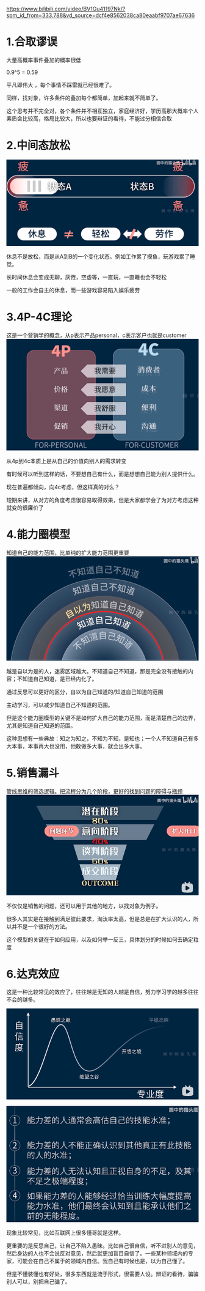 https://www.bilibili.com/video/BV1Gu41197Nk/?spm_id_from=333.788&vd_source=dcf4e8562038ca80eaabf9707ae67636

# 1.合取谬误

大量高概率事件叠加的概率很低

0.9^5 = 0.59

平凡即伟大 ，每个事情不踩雷就已经很难了。

同样，找对象，许多条件的叠加每个都简单，加起来就不简单了。

这个思考并不完全对，各个条件并不相互独立，家庭经济好，学历高那大概率个人素质会比较高，格局比较大，所以也要辩证的看待，不能过分相信合取



# 2.中间态放松

![截屏2024-10-04 14.51.29](images/%E6%88%AA%E5%B1%8F2024-10-04%2014.51.29.png)

休息不是放松，而是从A到B的一个变化状态。例如工作累了摸鱼，玩游戏累了睡觉。

长时间休息会变成无聊，厌倦，空虚等，一直玩，一直睡也会不轻松

一般的工作会自主的休息，而一些游戏容易陷入娱乐疲劳

# 3.4P-4C理论

这是一个营销学的概念，从p表示产品personal，c表示客户也就是customer ![截屏2024-10-04 15.02.23](images/%E6%88%AA%E5%B1%8F2024-10-04%2015.02.23.png)

从4p到4c本质上是从自己的价值向别人的需求转变

有时候可以听到这样的话，不要想自己有什么，而是想想自己能为别人提供什么。



现在普遍都倾向，向4c考虑，但这样真的对么？

短期来讲，从对方的角度考虑很容易取得效果，但是大家都学会了为对方考虑这种就变的很廉价了

# 4.能力圈模型

知道自己的能力范围，比单纯的扩大能力范围更重要![截屏2024-10-08 19.03.34](images/%E6%88%AA%E5%B1%8F2024-10-08%2019.03.34.png)

越是自以为是的人，迷雾区域越大。不知道自己不知道，那是完全没有接触的内容；不知道自己知道，是已经内化了。



通过反思可以更好的区分，自以为自己知道的/知道自己知道的范围

主动学习，可以减少知道自己不知道的范围。



但是这个能力圈模型的关键不是如何扩大自己的能力范围，而是清楚自己的边界，尤其是知道自己知道的范围。

这种思想有一些典故：知之为知之，不知为不知，是知也；一个人不知道自己有多大本事，本事再大也没用，他敢做多大事，就会出多大事。

# 5.销售漏斗

管线思维的筛选逻辑。把流程分为几个阶段，更好的找到问题的障碍与瓶颈![截屏2024-10-08 19.17.08](images/%E6%88%AA%E5%B1%8F2024-10-08%2019.17.08.png)

不仅仅是销售的问题，还可以用于其他的地方，以找对象为例子。

很多人其实是在接触到满足彼此要求，淘汰率太高，但是总是在扩大认识的人，所以并不是一个很好的方法。

这个模型的关键在于如何应用，以及如何举一反三，具体划分的时候如何去确定粒度

# 6.达克效应

这是一种比较常见的效应了，往往越是无知的人越是自信，努力学习学的越多往往不会的越多。

![截屏2024-10-08 19.26.31](images/%E6%88%AA%E5%B1%8F2024-10-08%2019.26.31.png)

![截屏2024-10-08 19.29.11](images/%E6%88%AA%E5%B1%8F2024-10-08%2019.29.11.png)

现象比较常见，比如互联网上很多懂哥就是这样。

更重要的是反思自己，让自己不陷入愚昧。比如自己很自信，听不进别人的意见，然后身边的人也不会说反对意见，然后就更加盲目自信了。一些某种领域内的专家，可能会在自己不属于的领域内自信。我自己有时候也是，以为自己懂了。



但是不懂装懂也有好处，很多东西就是流于形式，很需要人设。辩证的看待，骗骗别人可以，别把自己骗了。